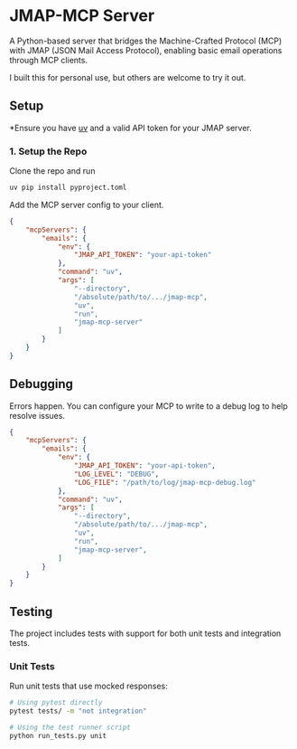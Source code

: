 # JMAP-MCP Server

A Python-based server that bridges the Machine-Crafted Protocol (MCP) with JMAP (JSON Mail Access Protocol), enabling basic email operations through MCP clients.

I built this for personal use, but others are welcome to try it out.

## Setup

*Ensure you have [uv](https://github.com/astral-sh/uv) and a valid API token for your JMAP server.

### 1. Setup the Repo

Clone the repo and run

```bash
uv pip install pyproject.toml
```

Add the MCP server config to your client.

```json
{
	"mcpServers": {
		"emails": {
			"env": {
				"JMAP_API_TOKEN": "your-api-token"
			},
			"command": "uv",
			"args": [
				"--directory",
				"/absolute/path/to/.../jmap-mcp",
				"uv",
				"run",
				"jmap-mcp-server"
			]
		}
	}
}
```

## Debugging

Errors happen. You can configure your MCP to write to a debug log to help resolve issues.

```json
{
	"mcpServers": {
		"emails": {
			"env": {
				"JMAP_API_TOKEN": "your-api-token",
				"LOG_LEVEL": "DEBUG",
				"LOG_FILE": "/path/to/log/jmap-mcp-debug.log"
			},
			"command": "uv",
			"args": [
				"--directory",
				"/absolute/path/to/.../jmap-mcp",
				"uv",
				"run",
				"jmap-mcp-server",
			]
		}
	}
}
```

## Testing

The project includes tests with support for both unit tests and integration tests.

### Unit Tests
Run unit tests that use mocked responses:
```bash
# Using pytest directly
pytest tests/ -m "not integration"

# Using the test runner script
python run_tests.py unit
```